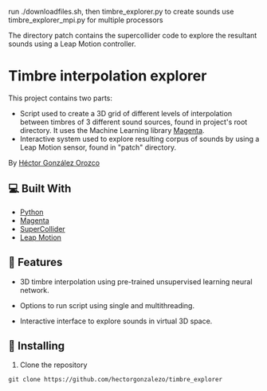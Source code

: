 run ./downloadfiles.sh, then timbre_explorer.py to create sounds
use timbre_explorer_mpi.py for multiple processors

The directory patch contains the supercollider code to explore the resultant sounds using a Leap Motion controller.

# Timbre interpolation explorer

This project contains two parts:
- Script used to create a 3D grid of different levels of interpolation between timbres of 3 different sound sources, found in project's root directory.
It uses the Machine Learning library [Magenta](https://magenta.tensorflow.org/).
- Interactive system used to explore resulting corpus of sounds by using a Leap Motion sensor, found in "patch" directory.

By [Héctor González Orozco](https://github.com/hectorgonzalezo)

## :computer: Built With

* [Python](https://www.python.org/)
* [Magenta](https://magenta.tensorflow.org/)
* [SuperCollider](https://supercollider.github.io/)
* [Leap Motion](https://www.ultraleap.com/product/leap-motion-controller/)


## :rocket: Features

- 3D timbre interpolation using pre-trained unsupervised learning neural network.

- Options to run script using single and multithreading.

- Interactive interface to explore sounds in virtual 3D space.


## :construction: Installing

1. Clone the repository

`git clone https://github.com/hectorgonzalezo/timbre_explorer`